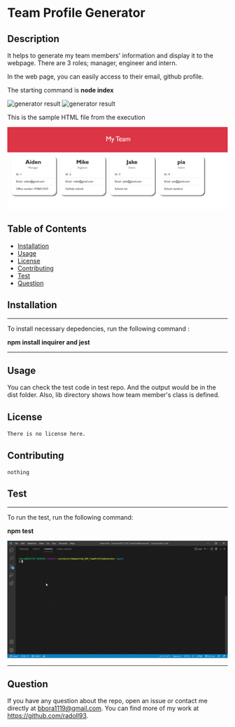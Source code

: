 
  
# Team Profile Generator
  
 


## Description 

It helps to generate my team members' information and display it to the webpage.
There are 3 roles; manager, engineer and intern.

In the web page, you can easily access to their email, github profile.

The starting command is **node index**



![generator result](./src/TeamProfileGenerator(2).gif)
![generator result](./src/TeamProfileGenerator(1).gif)


This is the sample HTML file from the execution

![sample HTML](./src/HTMLpage_screenshot.PNG)




## Table of Contents 

- [Installation](#Installation)
- [Usage](#Usage)
- [License](#License)
- [Contributing](#Contributing)
- [Test](#Test)
- [Question](#Question)




## Installation

  ---
  To install necessary depedencies, run the following command :
  
  **npm install inquirer and jest**

  ---



## Usage

  You can check the test code in test repo. And the output would be in the dist folder. Also, lib directory shows how team member's class is defined.



## License

    There is no license here.
    

## Contributing

    nothing



## Test

  ---
  To run the test, run the following command:
  
  **npm test**

![test result](./src/TeamProfileGenerator_test.gif)


  ---

  

## Question

If you have any question about the repo, open an issue or contact me directly at bbora1119@gmail.com. You can find more of my work at https://github.com/radoll93.





  